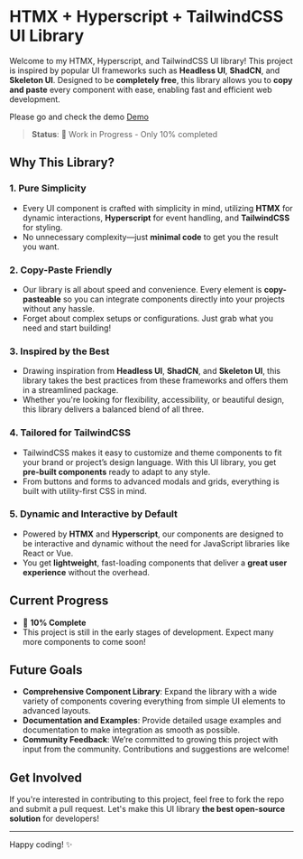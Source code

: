 
# HTMX + Hyperscript + TailwindCSS UI Library

Welcome to my HTMX, Hyperscript, and TailwindCSS UI library! This project is inspired by popular UI frameworks such as **Headless UI**, **ShadCN**, and **Skeleton UI**. Designed to be **completely free**, this library allows you to **copy and paste** every component with ease, enabling fast and efficient web development.

Please go and check the demo
[Demo](https://ar-92.github.io/UI/src/index)

> **Status**: 🚧 Work in Progress - Only 10% completed

## Why This Library?

### 1. **Pure Simplicity**
   - Every UI component is crafted with simplicity in mind, utilizing **HTMX** for dynamic interactions, **Hyperscript** for event handling, and **TailwindCSS** for styling.
   - No unnecessary complexity—just **minimal code** to get you the result you want.

### 2. **Copy-Paste Friendly**
   - Our library is all about speed and convenience. Every element is **copy-pasteable** so you can integrate components directly into your projects without any hassle.
   - Forget about complex setups or configurations. Just grab what you need and start building!

### 3. **Inspired by the Best**
   - Drawing inspiration from **Headless UI**, **ShadCN**, and **Skeleton UI**, this library takes the best practices from these frameworks and offers them in a streamlined package.
   - Whether you're looking for flexibility, accessibility, or beautiful design, this library delivers a balanced blend of all three.

### 4. **Tailored for TailwindCSS**
   - TailwindCSS makes it easy to customize and theme components to fit your brand or project’s design language. With this UI library, you get **pre-built components** ready to adapt to any style.
   - From buttons and forms to advanced modals and grids, everything is built with utility-first CSS in mind.

### 5. **Dynamic and Interactive by Default**
   - Powered by **HTMX** and **Hyperscript**, our components are designed to be interactive and dynamic without the need for JavaScript libraries like React or Vue.
   - You get **lightweight**, fast-loading components that deliver a **great user experience** without the overhead.

## Current Progress

- 📅 **10% Complete**
- This project is still in the early stages of development. Expect many more components to come soon!

## Future Goals

- **Comprehensive Component Library**: Expand the library with a wide variety of components covering everything from simple UI elements to advanced layouts.
- **Documentation and Examples**: Provide detailed usage examples and documentation to make integration as smooth as possible.
- **Community Feedback**: We’re committed to growing this project with input from the community. Contributions and suggestions are welcome!

## Get Involved

If you're interested in contributing to this project, feel free to fork the repo and submit a pull request. Let's make this UI library **the best open-source solution** for developers!

---

Happy coding! ✨
